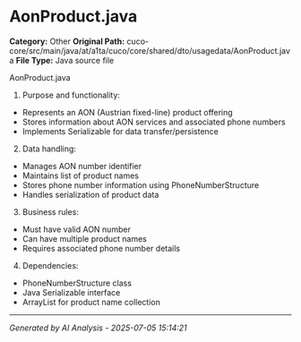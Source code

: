# AonProduct.java

**Category:** Other
**Original Path:** cuco-core/src/main/java/at/a1ta/cuco/core/shared/dto/usagedata/AonProduct.java
**File Type:** Java source file

AonProduct.java
1. Purpose and functionality:
- Represents an AON (Austrian fixed-line) product offering
- Stores information about AON services and associated phone numbers
- Implements Serializable for data transfer/persistence

2. Data handling:
- Manages AON number identifier
- Maintains list of product names
- Stores phone number information using PhoneNumberStructure
- Handles serialization of product data

3. Business rules:
- Must have valid AON number
- Can have multiple product names
- Requires associated phone number details

4. Dependencies:
- PhoneNumberStructure class
- Java Serializable interface
- ArrayList for product name collection

---
*Generated by AI Analysis - 2025-07-05 15:14:21*
